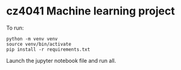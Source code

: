 # cz4041 Machine learning project

To run:

```
python -m venv venv
source venv/bin/activate
pip install -r requirements.txt
```

Launch the jupyter notebook file and run all.
